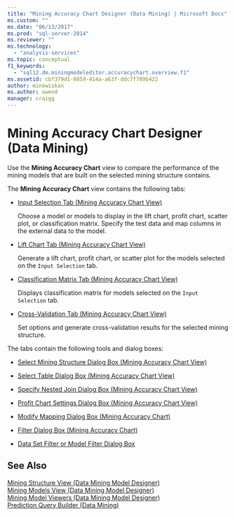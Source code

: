```yaml
---
title: "Mining Accuracy Chart Designer (Data Mining) | Microsoft Docs"
ms.custom: ""
ms.date: "06/13/2017"
ms.prod: "sql-server-2014"
ms.reviewer: ""
ms.technology: 
  - "analysis-services"
ms.topic: conceptual
f1_keywords: 
  - "sql12.dm.miningmodeleditor.accuracychart.overview.f1"
ms.assetid: cbf379d1-0859-414a-a63f-ddc7f789b422
author: minewiskan
ms.author: owend
manager: craigg
---
```

# Mining Accuracy Chart Designer (Data Mining)
  Use the **Mining Accuracy Chart** view to compare the performance of the mining models that are built on the selected mining structure contains.  
  
 The **Mining Accuracy Chart** view contains the following tabs:  
  
-   [Input Selection Tab &#40;Mining Accuracy Chart View&#41;](input-selection-tab-mining-accuracy-chart-view.md)  
  
     Choose a model or models to display in the lift chart, profit chart, scatter plot, or classification matrix. Specify the test data and map columns in the external data to the model.  
  
-   [Lift Chart Tab &#40;Mining Accuracy Chart View&#41;](lift-chart-tab-mining-accuracy-chart-view.md)  
  
     Generate a lift chart, profit chart, or scatter plot for the models selected on the `Input Selection` tab.  
  
-   [Classification Matrix Tab &#40;Mining Accuracy Chart View&#41;](classification-matrix-tab-mining-accuracy-chart-view.md)  
  
     Displays classification matrix for models selected on the `Input Selection` tab.  
  
-   [Cross-Validation Tab &#40;Mining Accuracy Chart View&#41;](cross-validation-tab-mining-accuracy-chart-view.md)  
  
     Set options and generate cross-validation results for the selected mining structure.  
  
 The tabs contain the following tools and dialog boxes:  
  
-   [Select Mining Structure Dialog Box &#40;Mining Accuracy Chart View&#41;](select-mining-structure-dialog-box-mining-accuracy-chart-view.md)  
  
-   [Select Table Dialog Box &#40;Mining Accuracy Chart View&#41;](select-table-dialog-box-mining-accuracy-chart-view.md)  
  
-   [Specify Nested Join Dialog Box &#40;Mining Accuracy Chart View&#41;](specify-nested-join-dialog-box-mining-accuracy-chart-view.md)  
  
-   [Profit Chart Settings Dialog Box &#40;Mining Accuracy Chart View&#41;](profit-chart-settings-dialog-box-mining-accuracy-chart-view.md)  
  
-   [Modify Mapping Dialog Box &#40;Mining Accuracy Chart&#41;](modify-mapping-dialog-box-mining-accuracy-chart.md)  
  
-   [Filter Dialog Box &#40;Mining Accuracy Chart&#41;](filter-dialog-box-mining-accuracy-chart.md)  
  
-   [Data Set Filter or Model Filter Dialog Box](data-set-filter-or-model-filter-dialog-box.md)  
  
## See Also  
 [Mining Structure View &#40;Data Mining Model Designer&#41;](mining-structure-view-data-mining-model-designer.md)   
 [Mining Models View &#40;Data Mining Model Designer&#41;](mining-models-view-data-mining-model-designer.md)   
 [Mining Model Viewers &#40;Data Mining Model Designer&#41;](mining-model-viewers-data-mining-model-designer.md)   
 [Prediction Query Builder &#40;Data Mining&#41;](prediction-query-builder-data-mining.md)  
  
  
